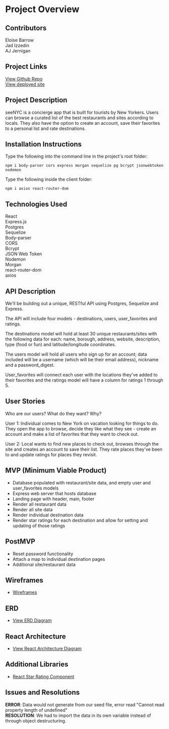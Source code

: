# Project Overview

## Contributors

Eloise Barrow
<br>Jad Izzedin
<br>AJ Jernigan

## Project Links
[View Github Repo](https://github.com/eloisebarrow/seeNYC)
<br>[View deployed site](http://see-nyc.surge.sh/)

## Project Description

seeNYC is a concierge app that is built for tourists by New Yorkers. Users can browse a curated list of the best restaurants and sites according to locals. They also have the option to create an account, save their favorites to a personal list and rate destinations.

## Installation Instructions
Type the following into the command line in the project's root folder:

```npm i body-parser cors express morgan sequelize pg bcrypt jsonwebtoken nodemon```

Type the following inside the client folder:

```npm i axios react-router-dom```

## Technologies Used

React
<br>Express.js
<br>Postgres
<br>Sequelize
<br>Body-parser
<br>CORS
<br>Bcrypt
<br>JSON Web Token
<br>Nodemon
<br>Morgan
<br>react-router-dom
<br>axios

## API Description

We'll be building out a unique, RESTful API using Postgres, Sequelize and Express.

The API will include four models - destinations, users, user_favorites and ratings.

The destinations model will hold at least 30 unique restaurants/sites with the following data for each: name, borough, address, website, description, type (food or fun) and latitude/longitude coordinates.

The users model will hold all users who sign up for an account; data included will be a username (which will be their email address), nickname and a password_digest.

User_favorites will connect each user with the locations they've added to their favorites and the ratings model will have a column for ratings 1 through 5.

## User Stories

Who are our users?
What do they want?
Why?

User 1:
Individual comes to New York on vacation looking for things to do. They open the app to browse, decide they like what they see - create an account and make a list of favorites that they want to check out.

User 2:
Local wants to find new places to check out, browses through the site and creates an account to save their list. They rate places they've been to and update ratings for places they revisit.

## MVP (Minimum Viable Product)

- Database populated with restaurant/site data, and empty user and user_favorites models
- Express web server that hosts database
- Landing page with header, main, footer
- Render all restaurant data
- Render all site data
- Render individual destination data
- Render star ratings for each destination and allow for setting and updating of those ratings

## PostMVP

- Reset password functionality
- Attach a map to individual destination pages
- Additional site/restaurant data

## Wireframes

- [Wireframes](https://res.cloudinary.com/jadscloudinary/image/upload/v1568571423/seeNYC_wireframes_sbsp6z.png)

## ERD

- [View ERD Diagram](https://drive.google.com/file/d/15lGRzK_Hznqutlp-rQ1VUL7Euo0yYoh6/view)


## React Architecture

- [View React Architecture Diagram](https://drive.google.com/file/d/1Ez8zWn7taYAG9kxlC6VrEyWoInrY7N8q/view)

## Additional Libraries

- [React Star Rating Component](https://www.npmjs.com/package/react-star-rating-component)

## Issues and Resolutions

**ERROR**: Data would not generate from our seed file, error read "Cannot read property length of undefined"
<BR>**RESOLUTION**: We had to import the data in its own variable instead of through object destructuring.
